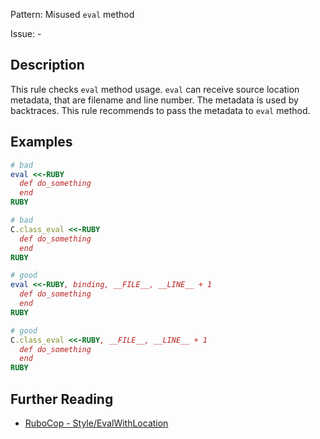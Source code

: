 Pattern: Misused `eval` method

Issue: -

## Description

This rule checks `eval` method usage. `eval` can receive source location
metadata, that are filename and line number. The metadata is used by
backtraces. This rule recommends to pass the metadata to `eval` method.

## Examples

```ruby
# bad
eval <<-RUBY
  def do_something
  end
RUBY

# bad
C.class_eval <<-RUBY
  def do_something
  end
RUBY

# good
eval <<-RUBY, binding, __FILE__, __LINE__ + 1
  def do_something
  end
RUBY

# good
C.class_eval <<-RUBY, __FILE__, __LINE__ + 1
  def do_something
  end
RUBY
```

## Further Reading

* [RuboCop - Style/EvalWithLocation](https://rubocop.readthedocs.io/en/latest/cops_style/#styleevalwithlocation)
